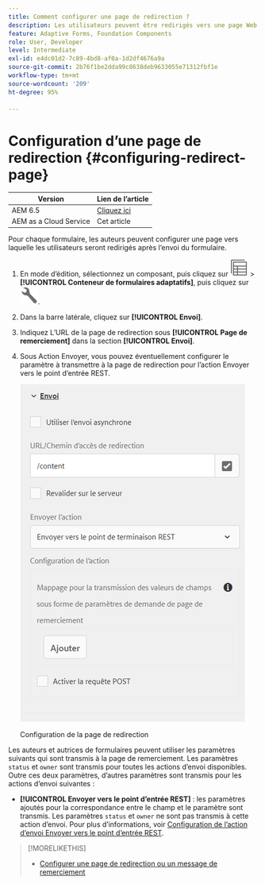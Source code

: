 ```yaml
---
title: Comment configurer une page de redirection ?
description: Les utilisateurs peuvent être redirigés vers une page Web que les auteurs de formulaires peuvent configurer lors de la phase de création.
feature: Adaptive Forms, Foundation Components
role: User, Developer
level: Intermediate
exl-id: e4dc01d2-7c89-4bd8-af0a-1d2df4676a9a
source-git-commit: 2b76f1be2dda99c8638deb9633055e71312fbf1e
workflow-type: tm+mt
source-wordcount: '209'
ht-degree: 95%

---
```


# Configuration d’une page de redirection {#configuring-redirect-page}

| Version | Lien de l’article |
| -------- | ---------------------------- |
| AEM 6.5 | [Cliquez ici](https://experienceleague.adobe.com/docs/experience-manager-65/forms/adaptive-forms-basic-authoring/configuring-redirect-page.html) |
| AEM as a Cloud Service | Cet article |

Pour chaque formulaire, les auteurs peuvent configurer une page vers laquelle les utilisateurs seront redirigés après l’envoi du formulaire.

1. En mode d’édition, sélectionnez un composant, puis cliquez sur ![field-level](assets/select_parent_icon.svg) > **[!UICONTROL Conteneur de formulaires adaptatifs]**, puis cliquez sur ![cmppr](assets/configure-icon.svg).

1. Dans la barre latérale, cliquez sur **[!UICONTROL Envoi]**.

1. Indiquez L’URL de la page de redirection sous **[!UICONTROL Page de remerciement]** dans la section **[!UICONTROL Envoi]**.
1. Sous Action Envoyer, vous pouvez éventuellement configurer le paramètre à transmettre à la page de redirection pour l’action Envoyer vers le point d’entrée REST.

   ![Configuration de la page de redirection](assets/redirect-url.png)

   Configuration de la page de redirection

Les auteurs et autrices de formulaires peuvent utiliser les paramètres suivants qui sont transmis à la page de remerciement. Les paramètres `status` et `owner` sont transmis pour toutes les actions d’envoi disponibles. Outre ces deux paramètres, d’autres paramètres sont transmis pour les actions d’envoi suivantes :

* **[!UICONTROL Envoyer vers le point d’entrée REST]** : les paramètres ajoutés pour la correspondance entre le champ et le paramètre sont transmis. Les paramètres `status` et `owner` ne sont pas transmis à cette action d’envoi. Pour plus d’informations, voir [Configuration de l’action d’envoi Envoyer vers le point d’entrée REST](configuring-submit-actions.md).

>[!MORELIKETHIS]
>
>* [Configurer une page de redirection ou un message de remerciement](/help/forms/configure-redirect-page-or-thank-you-message.md)
